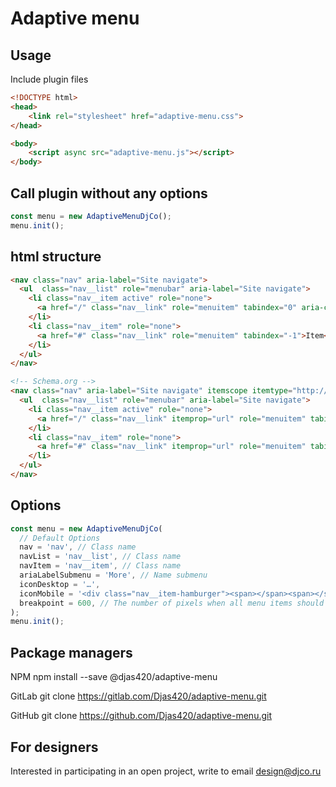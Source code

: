 # Adaptive menu

## Usage

Include plugin files

```html
<!DOCTYPE html>
<head>
    <link rel="stylesheet" href="adaptive-menu.css">
</head>

<body>
    <script async src="adaptive-menu.js"></script>
</body>
```

## Call plugin without any options

```js
const menu = new AdaptiveMenuDjCo();
menu.init();
```

## html structure

```html
<nav class="nav" aria-label="Site navigate">
  <ul  class="nav__list" role="menubar" aria-label="Site navigate">
    <li class="nav__item active" role="none">
      <a href="/" class="nav__link" role="menuitem" tabindex="0" aria-current="page">Home</a>
    </li>
    <li class="nav__item" role="none">
      <a href="#" class="nav__link" role="menuitem" tabindex="-1">Item</a>
    </li>
  </ul>
</nav>

<!-- Schema.org -->
<nav class="nav" aria-label="Site navigate" itemscope itemtype="http://schema.org/SiteNavigationElement">
  <ul  class="nav__list" role="menubar" aria-label="Site navigate">
    <li class="nav__item active" role="none">
      <a href="/" class="nav__link" itemprop="url" role="menuitem" tabindex="0" aria-current="page">Home</a>
    </li>
    <li class="nav__item" role="none">
      <a href="#" class="nav__link" itemprop="url" role="menuitem" tabindex="-1">Item</a>
    </li>
  </ul>
</nav>
```

## Options

```js
const menu = new AdaptiveMenuDjCo(
  // Default Options
  nav = 'nav', // Class name
  navList = 'nav__list', // Class name
  navItem = 'nav__item', // Class name
  ariaLabelSubmenu = 'More', // Name submenu
  iconDesktop = '…',
  iconMobile = '<div class="nav__item-hamburger"><span></span><span></span><span></span></div>',
  breakpoint = 600, // The number of pixels when all menu items should be moved to the dropdown (mobile menu)
);
menu.init();
```

## Package managers

NPM
npm install --save @djas420/adaptive-menu

GitLab
git clone https://gitlab.com/Djas420/adaptive-menu.git

GitHub
git clone https://github.com/Djas420/adaptive-menu.git

## For designers

Interested in participating in an open project, write to email [design@djco.ru](mailto:design@djco.ru)

